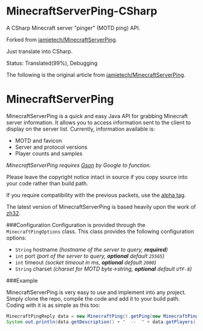 MinecraftServerPing-CSharp
===================
A CSharp Minecraft server "pinger" (MOTD ping) API.

Forked from [jamietech/MinecraftServerPing](https://github.com/jamietech/MinecraftServerPing).

Just translate into CSharp.

Status: Translated(99%), Debugging
 
The following is the original article from [jamietech/MinecraftServerPing](https://github.com/jamietech/MinecraftServerPing).

MinecraftServerPing
===================

MinecraftServerPing is a quick and easy Java API for grabbing Minecraft server information. It allows you to access information sent to the client to display on the server list. Currently, information available is:

 * MOTD and favicon
 * Server and protocol versions
 * Player counts and samples

*MinecraftServerPing requires [Gson](https://code.google.com/p/google-gson/) by Google to function.*

Please leave the copyright notice intact in source if you copy source into your code rather than build path.

If you require compatibility with the previous packets, use the [alpha tag](https://github.com/jamietech/MinecraftServerPing/releases/tag/alpha).

The latest version of MinecraftServerPing is based heavily upon the work of [zh32](https://gist.github.com/zh32/7190955).

###Configuration
Configuration is provided through the `MinecraftPingOptions` class. This class provides the following configuration options:

 * `String` hostname *(hostname of the server to query, **required**)*
 * `int` port *(port of the server to query, **optional** default `25565`)*
 * `int` timeout *(socket timeout in ms, **optional** default `2000`)*
 * `String` charset *(charset for MOTD byte->string, **optional** default `UTF-8`)*

###Example

MinecraftServerPing is very easy to use and implement into any project. Simply clone the repo, compile the code and add it to your build path. Coding with it is as simple as this too:

```java
MinecraftPingReply data = new MinecraftPing().getPing(new MinecraftPingOptions().setHostname("example.com").setPort(25565));
System.out.println(data.getDescription() + "  --  " + data.getPlayers().getOnline() + "/" + data.getPlayers().getMax());
```
